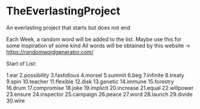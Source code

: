 # TheEverlastingProject
An everlasting project that starts but does not end

Each Week, a random word will be added to the list. Maybe use this for some inspiration of some kind
All words will be obtained by this website -> https://randomwordgenerator.com/

Start of List:

1.ear
2.possibility
3.fastidious
4.morsel
5.summit
6.beg
7.infinite
8.treaty
9.spin
10.teacher
11.flexible
12.disk
13.genetic
14.immune
15.forestry
16.drum
17.compromise
18.joke
19.implicit
20.increase
21.equal
22.willpower
23.ensure
24.inspector
25.campaign
26.peace
27.word
28.launch
29.divide
30.wire

